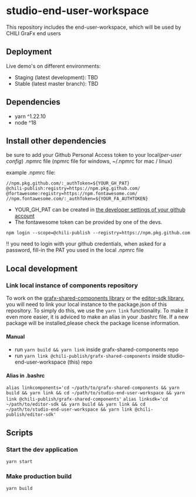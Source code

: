 # studio-end-user-workspace

This repository includes the end-user-workspace, which will be used by CHILI GraFx end users

## Deployment

Live demo's on different environments:

-   Staging (latest development): TBD
-   Stable (latest master branch): TBD

## Dependencies

-   yarn ^1.22.10
-   node ^18

## Install other dependencies

be sure to add your Github Personal Access token to your local(_per-user config_) .npmrc file (npmrc file for windows, ~/.npmrc for mac / linux)

example .npmrc file:

```
//npm.pkg.github.com/:_authToken=${YOUR_GH_PAT}
@chili-publish:registry=https://npm.pkg.github.com/
@fortawesome:registry=https://npm.fontawesome.com/
//npm.fontawesome.com/:_authToken=${YOUR_FA_AUTHTOKEN}
```

-   YOUR_GH_PAT can be created in [the developer settings of your github account](https://github.com/settings/tokens)
-   The fontawesome token can be provided by one of the devs.

`npm login --scope=@chili-publish --registry=https://npm.pkg.github.com`

!! you need to login with your github credentials, when asked for a password, fill-in the PAT you used in the local .npmrc file

## Local development

### Link local instance of components repository

To work on the [grafx-shared-components library](https://github.com/chili-publish/grafx-shared-components) or the [editor-sdk library](https://github.com/chili-publish/editor-sdk), you will need to link your local instance to the package.json of this repository.
To simply do this, we use the `yarn link` functionality. To make it even more easier, it is adviced to make an alias in your .bashrc file.
If a new package will be installed,please check the package license information.

#### Manual

-   run `yarn build && yarn link` inside grafx-shared-components repo
-   run `yarn link @chili-publish/grafx-shared-components` inside studio-end-user-workspace (this) repo

#### Alias in .bashrc

`alias linkcomponents='cd ~/path/to/grafx-shared-components && yarn build && yarn link && cd ~/path/to/studio-end-user-workspace && yarn link @chili-publish/grafx-shared-components'`
`alias linksdk='cd ~/path/to/editor-sdk && yarn build && yarn link && cd ~/path/to/studio-end-user-workspace && yarn link @chili-publish/editor-sdk'`
## Scripts

### Start the dev application

`yarn start`

### Make production build

`yarn build`
